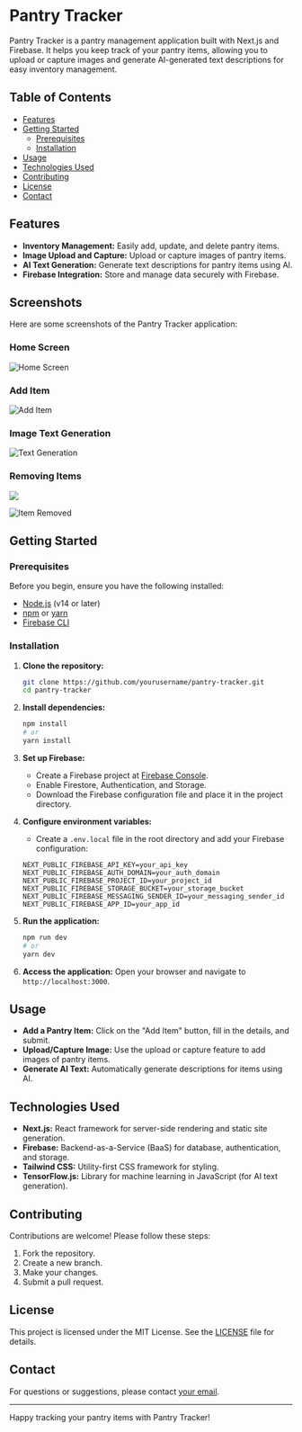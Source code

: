 
# Pantry Tracker

Pantry Tracker is a pantry management application built with Next.js and Firebase. It helps you keep track of your pantry items, allowing you to upload or capture images and generate AI-generated text descriptions for easy inventory management.

## Table of Contents

- [Features](#features)
- [Getting Started](#getting-started)
  - [Prerequisites](#prerequisites)
  - [Installation](#installation)
- [Usage](#usage)
- [Technologies Used](#technologies-used)
- [Contributing](#contributing)
- [License](#license)
- [Contact](#contact)

## Features

- **Inventory Management:** Easily add, update, and delete pantry items.
- **Image Upload and Capture:** Upload or capture images of pantry items.
- **AI Text Generation:** Generate text descriptions for pantry items using AI.
- **Firebase Integration:** Store and manage data securely with Firebase.


## Screenshots

Here are some screenshots of the Pantry Tracker application:

### Home Screen
![Home Screen](Screenshots/home.png)

### Add Item
![Add Item](Screenshots/add.png)

### Image Text Generation
![Text Generation](Screenshots/image.png)

### Removing Items
![](Screenshots/item-remove.png)

![Item Removed](Screenshots/item-removed.png)

## Getting Started

### Prerequisites

Before you begin, ensure you have the following installed:

- [Node.js](https://nodejs.org/) (v14 or later)
- [npm](https://www.npmjs.com/) or [yarn](https://yarnpkg.com/)
- [Firebase CLI](https://firebase.google.com/docs/cli)

### Installation

1. **Clone the repository:**
    ```bash
    git clone https://github.com/yourusername/pantry-tracker.git
    cd pantry-tracker
    ```

2. **Install dependencies:**
    ```bash
    npm install
    # or
    yarn install
    ```

3. **Set up Firebase:**
    - Create a Firebase project at [Firebase Console](https://console.firebase.google.com/).
    - Enable Firestore, Authentication, and Storage.
    - Download the Firebase configuration file and place it in the project directory.

4. **Configure environment variables:**
    - Create a `.env.local` file in the root directory and add your Firebase configuration:
    ```env
    NEXT_PUBLIC_FIREBASE_API_KEY=your_api_key
    NEXT_PUBLIC_FIREBASE_AUTH_DOMAIN=your_auth_domain
    NEXT_PUBLIC_FIREBASE_PROJECT_ID=your_project_id
    NEXT_PUBLIC_FIREBASE_STORAGE_BUCKET=your_storage_bucket
    NEXT_PUBLIC_FIREBASE_MESSAGING_SENDER_ID=your_messaging_sender_id
    NEXT_PUBLIC_FIREBASE_APP_ID=your_app_id
    ```

5. **Run the application:**
    ```bash
    npm run dev
    # or
    yarn dev
    ```

6. **Access the application:**
    Open your browser and navigate to `http://localhost:3000`.

## Usage

- **Add a Pantry Item:** Click on the "Add Item" button, fill in the details, and submit.
- **Upload/Capture Image:** Use the upload or capture feature to add images of pantry items.
- **Generate AI Text:** Automatically generate descriptions for items using AI.

## Technologies Used

- **Next.js:** React framework for server-side rendering and static site generation.
- **Firebase:** Backend-as-a-Service (BaaS) for database, authentication, and storage.
- **Tailwind CSS:** Utility-first CSS framework for styling.
- **TensorFlow.js:** Library for machine learning in JavaScript (for AI text generation).

## Contributing

Contributions are welcome! Please follow these steps:

1. Fork the repository.
2. Create a new branch.
3. Make your changes.
4. Submit a pull request.

## License

This project is licensed under the MIT License. See the [LICENSE](LICENSE) file for details.

## Contact

For questions or suggestions, please contact [your email](mailto:your.email@example.com).

---

Happy tracking your pantry items with Pantry Tracker!
